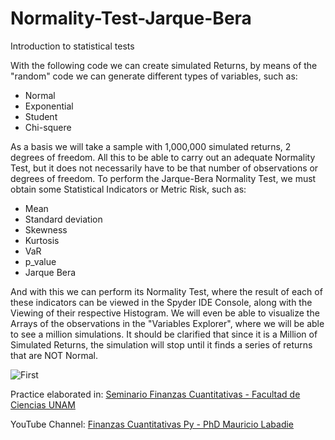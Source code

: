 # Normality-Test-Jarque-Bera
Introduction to statistical tests

With the following code we can create simulated Returns, by means of the "random" code we can generate different types of variables, such as:
* Normal
* Exponential
* Student
* Chi-squere

As a basis we will take a sample with 1,000,000 simulated returns, 2 degrees of freedom. All this to be able to carry out an adequate Normality Test, but it does not necessarily have to be that number of observations or degrees of freedom.
To perform the Jarque-Bera Normality Test, we must obtain some Statistical Indicators or Metric Risk, such as:
* Mean
* Standard deviation
* Skewness
* Kurtosis
* VaR
* p_value
* Jarque Bera

And with this we can perform its Normality Test, where the result of each of these indicators can be viewed in the Spyder IDE Console, along with the Viewing of their respective Histogram. We will even be able to visualize the Arrays of the observations in the "Variables Explorer", where we will be able to see a million simulations.
It should be clarified that since it is a Million of Simulated Returns, the simulation will stop until it finds a series of returns that are NOT Normal.

![First](https://user-images.githubusercontent.com/86130991/130130040-1b039c9d-99a0-4233-b040-efefaef3fa9e.png)

Practice elaborated in: [Seminario Finanzas Cuantitativas - Facultad de Ciencias UNAM](http://www.fciencias.unam.mx/docencia/horarios/presentacion/318034)

YouTube Channel: [Finanzas Cuantitativas Py - PhD Mauricio Labadie](https://www.youtube.com/channel/UCIb7RV0c34YqI9Vgbf1R9Zg/videos)
